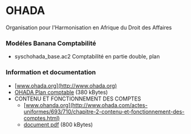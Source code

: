 # OHADA
Organisation pour l'Harmonisation en Afrique du Droit des Affaires

### Modéles Banana Comptabilité
* syschohada_base.ac2 Comptabilité en partie double, plan 


### Information et documentation

* [www.ohada.org](http://www.ohada.org) 
* [OHADA Plan comptable](http://www.droit-afrique.com/upload/doc/ohada/Ohada-Acte-Uniforme-2000-plan-des-comptes.pdf) (380 kBytes)
* CONTENU ET FONCTIONNEMENT DES COMPTES
  * [www.ohanda.org](http://www.ohada.com/actes-uniformes/693/710/chapitre-2-contenu-et-fonctionnement-des-comptes.html) 
  * [document pdf](https://www.google.ch/url?sa=t&rct=j&q=&esrc=s&source=web&cd=2&cad=rja&uact=8&ved=0ahUKEwiHzbfsq5fSAhVEOxoKHckmAEgQFggkMAE&url=http%3A%2F%2Fwww.ohadalegis.com%2FContenu.fctionnt.cptes.pdf&usg=AFQjCNHZInMiFVyZ2WqPfbfmdS7SuiNKVg&sig2=swZLbi0fwcp_rANmXsbfQg) (800 kBytes)
 
 
 

